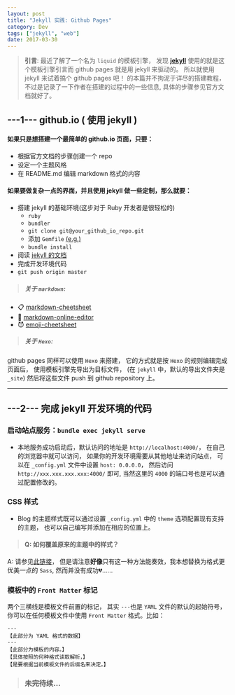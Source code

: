 ```yaml
---
layout: post
title: "Jekyll 实践: Github Pages"
category: Dev
tags: ["jekyll", "web"]
date: 2017-03-30
---
```


>**引言**: 
最近了解了一个名为 `liquid` 的模板引擎，
发现 [**jekyll**](https://jekyllrb.com/) 使用的就是这个模板引擎引言而 github pages 就是用 jekyll 来驱动的。
所以就使用 jekyll 来试着搞个 github pages 吧！
的本篇并不拘泥于详尽的搭建教程，
不过是记录了一下作者在搭建的过程中的一些信息,
具体的步骤参见官方文档就好了。


## **---1---  github.io ( 使用 jekyll )**

#### 如果只是想搭建一个最简单的 github.io 页面，只要：
  - 根据官方文档的步骤创建一个 repo
  - 设定一个主题风格
  - 在 README.md 编辑 markdown 格式的内容

#### 如果要做复杂一点的界面，并且使用 jekyll 做一些定制，那么就要：
 - 搭建 jekyll 的基础环境(这步对于 Ruby 开发者是很轻松的)
   - `ruby`
   - `bundler`
   - `git clone git@your_github_io_repo.git` 
   - 添加 `Gemfile` [(e.g.)](https://github.com/mccg/mccg.github.io/blob/master/Gemfile)
   - `bundle install`
 - 阅读 [jekyll 的文档](https://jekyllrb.com/docs/home/)
 - 完成开发环境代码
 - `git push origin master`

>##### 关于 `markdown`:
 - :clipboard: [markdown-cheetsheet](https://github.com/adam-p/markdown-here/wiki/Markdown-Cheatsheet)
 - :pencil: [markdown-online-editor](https://jbt.github.io/markdown-editor/)
 - :smiling_imp:  [emoji-cheetsheet](https://www.webpagefx.com/tools/emoji-cheat-sheet/)

>##### 关于 `Hexo`:
github pages 同样可以使用 `Hexo` 来搭建，
它的方式就是按 `Hexo` 的规则编辑完成页面后，
使用模板引擎先导出为目标文件，
(在 `jekyll` 中，默认的导出文件夹是 `_site`)
然后将这些文件 push 到 github repository 上。

---
## **---2---  完成 jekyll 开发环境的代码**

### 启动站点服务：`bundle exec jekyll serve` 
 - 本地服务成功启动后，默认访问的地址是 `http://localhost:4000/`，
在自己的浏览器中就可以访问，
如果你的开发环境需要从其他地址来访问站点，
可以在 `_config.yml` 文件中设置 `host: 0.0.0.0`，
然后访问 `http://xxx.xxx.xxx.xxx:4000/` 即可,
当然这里的 `4000` 的端口号也是可以通过配置修改的。

### CSS 样式
 - Blog 的主题样式既可以通过设置 `_config.yml` 中的 `theme` 选项配置现有支持的主题，
也可以自己编写并添加在相应的位置上。

>#### Q: 如何覆盖原来的主题中的样式？
A: 请参见[此链接](http://stackoverflow.com/questions/41254582/overriding-css-on-github-pages-using-slate-theme)，
但是请注意**好像**只有这一种方法能奏效，我本想替换为格式更优美一点的 `Sass`, 然而并没有成功:broken_heart:……

### 模板中的 `Front Matter` 标记
两个三横线是模板文件前置的标记，
其实 `---`也是 `YAML` 文件的默认的起始符号，
你可以在任何模板文件中使用 `Front Matter` 格式。比如：
```
---
【此部分为 YAML 格式的数据】
---
【此部分为模板的内容。】
【具体按照的何种格式读取解析，】
【是要根据当前模板文件的后缀名来决定。】
```

>### 未完待续...


